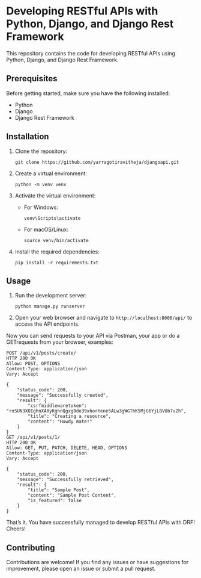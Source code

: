# Developing RESTful APIs with Python, Django, and Django Rest Framework

This repository contains the code for developing RESTful APIs using Python, Django, and Django Rest Framework. 

## Prerequisites

Before getting started, make sure you have the following installed:

- Python 
- Django
- Django Rest Framework 

## Installation

1. Clone the repository:

    ```shell
    git clone https://github.com/yarragotiravitheja/djangoapi.git
    ```

2. Create a virtual environment:

    ```shell
    python -m venv venv
    ```

3. Activate the virtual environment:

    - For Windows:

      ```shell
      venv\Scripts\activate
      ```

    - For macOS/Linux:

      ```shell
      source venv/bin/activate
      ```

4. Install the required dependencies:

    ```shell
    pip install -r requirements.txt
    ```

## Usage

1. Run the development server:

    ```shell
    python manage.py runserver
    ```

2. Open your web browser and navigate to `http://localhost:8000/api/` to access the API endpoints.



Now you can send requests to your API via Postman, your app or do a GETrequests from your browser, examples:

```
POST /api/v1/posts/create/
HTTP 200 OK
Allow: POST, OPTIONS
Content-Type: application/json
Vary: Accept

{
    "status_code": 200,
    "message": "Successfully created",
    "result": {
        "csrfmiddlewaretoken": "rnSUN3XOIghnXA0yKghnQgxg0do39xhorYene5ALw3gWGThK5MjG6YjL8VUb7v2h",
        "title": "Creating a resource",
        "content": "Howdy mate!"
    }
}
GET /api/v1/posts/1/
HTTP 200 OK
Allow: GET, PUT, PATCH, DELETE, HEAD, OPTIONS
Content-Type: application/json
Vary: Accept

{
    "status_code": 200,
    "message": "Successfully retrieved",
    "result": {
        "title": "Sample Post",
        "content": "Sample Post Content",
        "is_featured": false
    }
}
```

That’s it. You have successfully managed to develop RESTful APIs with DRF! Cheers!

## Contributing

Contributions are welcome! If you find any issues or have suggestions for improvement, please open an issue or submit a pull request.

